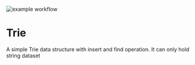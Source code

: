 ![example workflow](https://github.com/ArunHarish/Trie/actions/workflows/main.yml/badge.svg)
# Trie
A simple Trie data structure with insert and find  operation. It can only hold string dataset